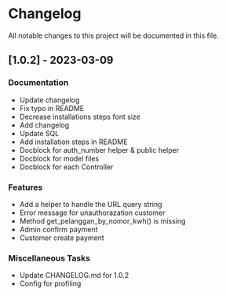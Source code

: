 # Changelog

All notable changes to this project will be documented in this file.

## [1.0.2] - 2023-03-09

### Documentation

- Update changelog
- Fix typo in README
- Decrease installations steps font size
- Add  changelog
- Update SQL
- Add installation steps in README
- Docblock for auth_number helper & public helper
- Docblock for model files
- Docblock for each Controller

### Features

- Add a helper to handle the URL query string
- Error message for  unauthorazation customer
- Method get_pelanggan_by_nomor_kwh() is missing
- Admin confirm payment
- Customer create payment

### Miscellaneous Tasks

- Update CHANGELOG.md for 1.0.2
- Config for profiling

<!-- generated by git-cliff -->
